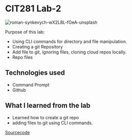 # CIT281 Lab-2

![roman-synkevych-wX2L8L-fGeA-unsplash](https://user-images.githubusercontent.com/84296093/120624903-0066e500-c416-11eb-8260-da98c4537518.jpg)


Purpose of this lab: 
* Using CLI commands for directory and file manipulation. 
* Creating a git Repository 
* Add file to git, ignoring files, cloning cloud repos locally. 
* Repo files 

## Technologies used
* Command Prompt 
* Github 


## What I learned from the lab 
* Learned how to create a git repo
* adding files to git using CLI commands. 

[Sourcecode](https://ruichen11.github.io/Ruichen11.CIT-Minor/)
